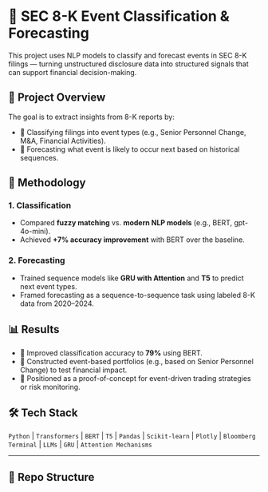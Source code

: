 # 📄 SEC 8-K Event Classification & Forecasting

This project uses NLP models to classify and forecast events in SEC 8-K filings — turning unstructured disclosure data into structured signals that can support financial decision-making.



## 🚀 Project Overview

The goal is to extract insights from 8-K reports by:
- 📌 Classifying filings into event types (e.g., Senior Personnel Change, M&A, Financial Activities).
- 🔮 Forecasting what event is likely to occur next based on historical sequences.



## 🧠 Methodology

### 1. Classification
- Compared **fuzzy matching** vs. **modern NLP models** (e.g., BERT, gpt-4o-mini).
- Achieved **+7% accuracy improvement** with BERT over the baseline.

### 2. Forecasting
- Trained sequence models like **GRU with Attention** and **T5** to predict next event types.
- Framed forecasting as a sequence-to-sequence task using labeled 8-K data from 2020–2024.



## 📊 Results

- 🧠 Improved classification accuracy to **79%** using BERT.
- 🧪 Constructed event-based portfolios (e.g., based on Senior Personnel Change) to test financial impact.
- 🧾 Positioned as a proof-of-concept for event-driven trading strategies or risk monitoring.



## 🛠 Tech Stack

`Python` | `Transformers` | `BERT` | `T5` | `Pandas` | `Scikit-learn` | `Plotly` | `Bloomberg Terminal` | `LLMs` | `GRU` | `Attention Mechanisms`

---

## 📂 Repo Structure


